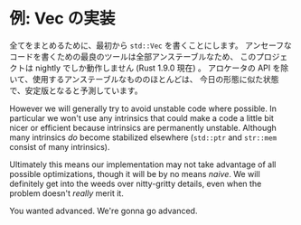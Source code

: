 <!--
# Example: Implementing Vec
-->

# 例: Vec の実装

<!--
To bring everything together, we're going to write `std::Vec` from scratch.
Because all the best tools for writing unsafe code are unstable, this
project will only work on nightly (as of Rust 1.9.0). With the exception of the
allocator API, much of the unstable code we'll use is expected to be stabilized
in a similar form as it is today.
-->

全てをまとめるために、最初から `std::Vec` を書くことにします。
アンセーフなコードを書くための最良のツールは全部アンステーブルなため、
このプロジェクトは nightly でしか動作しません (Rust 1.9.0 現在) 。
アロケータの API を除いて、使用するアンステーブルなもののほとんどは、
今日の形態に似た状態で、安定版となると予測しています。

However we will generally try to avoid unstable code where possible. In
particular we won't use any intrinsics that could make a code a little
bit nicer or efficient because intrinsics are permanently unstable. Although
many intrinsics *do* become stabilized elsewhere (`std::ptr` and `str::mem`
consist of many intrinsics).

Ultimately this means our implementation may not take advantage of all
possible optimizations, though it will be by no means *naive*. We will
definitely get into the weeds over nitty-gritty details, even
when the problem doesn't *really* merit it.

You wanted advanced. We're gonna go advanced.
